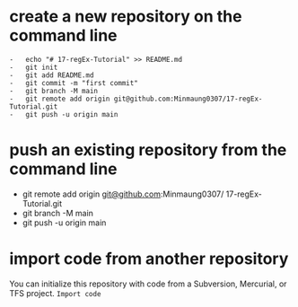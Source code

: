 # create a new repository on the command line
```
-   echo "# 17-regEx-Tutorial" >> README.md
-   git init
-   git add README.md
-   git commit -m "first commit"
-   git branch -M main
-   git remote add origin git@github.com:Minmaung0307/17-regEx-Tutorial.git
-   git push -u origin main
```

# push an existing repository from the command line
-   git remote add origin git@github.com:Minmaung0307/ 17-regEx-Tutorial.git
-   git branch -M main
-   git push -u origin main

# import code from another repository
You can initialize this repository with code from a Subversion, Mercurial, or TFS project.
`Import code`